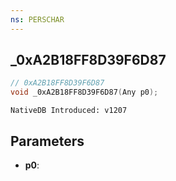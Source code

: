 ```yaml
---
ns: PERSCHAR
---
```

## _0xA2B18FF8D39F6D87

```c
// 0xA2B18FF8D39F6D87
void _0xA2B18FF8D39F6D87(Any p0);
```

```
NativeDB Introduced: v1207
```

## Parameters
* **p0**:
